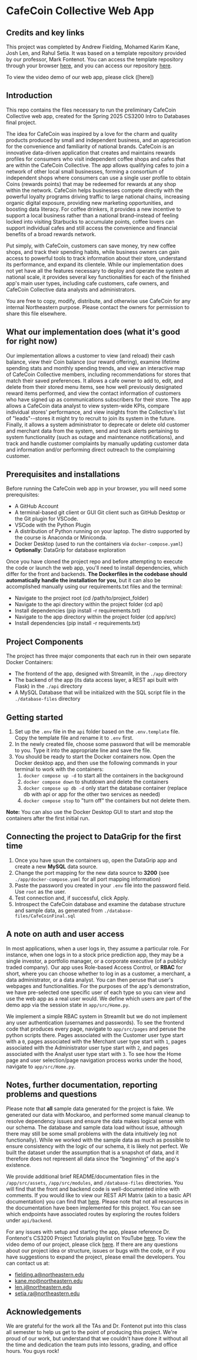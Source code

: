 # CafeCoin Collective Web App

## Credits and key links

This project was completed by Andrew Fielding, Mohamed Karim Kane, Josh Len, and Rahul Setia. It was based on a template repository provided by our professor, Mark Fontenot. You can access the template repository through your browser [here](https://github.com/NEU-CS3200/25S-Project-Template), and you can access our repository [here](https://github.com/rsetia23/CafeCoin).

To view the video demo of our web app, please click ([here])

## Introduction

This repo contains the files necessary to run the preliminary CafeCoin Collective web app, created for the Spring 2025 CS3200 Intro to Databases final project. 

The idea for CafeCoin was inspired by a love for the charm and quality products produced by small and independent business, and an appreciation for the convenience and familiarity of national brands. CafeCoin is an innovative data-driven application that creates and maintains rewards profiles for consumers who visit independent coffee shops and cafes that are within the CafeCoin Collective. The app allows qualifying cafes to join a network of other local small businesses, forming a consortium of independent shops where consumers can use a single user profile to obtain Coins (rewards points) that may be redeemed for rewards at any shop within the network. CafeCoin helps businesses compete directly with the powerful loyalty programs driving traffic to large national chains, increasing organic digital exposure, providing new marketing opportunities, and boosting data literacy. For coffee drinkers, it provides a new incentive to support a local business rather than a national brand–instead of feeling locked into visiting Starbucks to accumulate points, coffee lovers can support individual cafes and still access the convenience and financial benefits of a broad rewards network. 

Put simply, with CafeCoin, customers can save money, try new coffee shops, and track their spending habits, while business owners can gain access to powerful tools to track information about their store, understand its performance, and expand its clientele. While our implementation does not yet have all the features necessary to deploy and operate the system at national scale, it provides several key functionalities for each of the finished app's main user types, including cafe customers, cafe owners, and CafeCoin Collective data analysts and administrators. 

You are free to copy, modify, distribute, and otherwise use CafeCoin for any internal Northeastern purpose. Please contact the owners for permission to share this file elsewhere. 

## What our implementation does (what it's good for right now)

Our implementation allows a customer to view (and reload) their cash balance, view their Coin balance (our reward offering), examine lifetime spending stats and monthly spending trends, and view an interactive map of CafeCoin Collective members, including recommendations for stores that match their saved preferences. It allows a cafe owner to add to, edit, and delete from their stored menu items, see how well previously designated reward items performed, and view the contact information of customers who have signed up as communications subscribers for their store. The app allows a CafeCoin data analyst to view system-wide KPIs, compare individual stores' performance, and view insights from the Collective's list of "leads"--stores it might try to recruit to join its system in the future. Finally, it allows a system administrator to deprecate or delete old customer and merchant data from the system, send and track alerts pertaining to system functionality (such as outage and maintenance notifications), and track and handle customer complaints by manually updating customer data and information and/or performing direct outreach to the complaining customer. 

## Prerequisites and installations

Before running the CafeCoin web app in your browser, you will need some prerequisites: 
- A GitHub Account
- A terminal-based git client or GUI Git client such as GitHub Desktop or the Git plugin for VSCode.
- VSCode with the Python Plugin
- A distribution of Python running on your laptop. The distro supported by the course is Anaconda or Miniconda.
- Docker Desktop (used to run the containers via `docker-compose.yaml`)
- **Optionally**: DataGrip for database exploration

Once you have cloned the project repo and before attempting to execute the code or launch the web app, you'll need to install dependencies, which differ for the front and backends. **The Dockerfiles in the codebase should automatically handle the installation for you**, but it can also be accomplished manually using our requirements.txt files and the terminal: 
- Navigate to the project root (cd /path/to/project_folder)
- Navigate to the api directory within the project folder (cd api)
- Install dependencies (pip install -r requirements.txt)
- Navigate to the app directory within the project folder (cd app/src)
- Install dependencies (pip install -r requirements.txt)

## Project Components

The project has three major components that each run in their own separate Docker Containers:

- The frontend of the app, designed with Streamlit, in the `./app` directory
- The backend of the app (its data access layer, a REST api built with Flask) in the `./api` directory
- A MySQL Database that will be initialized with the SQL script file in the `./database-files` directory

## Getting started

1. Set up the `.env` file in the `api` folder based on the `.env.template` file. Copy the template file and rename it to `.env` first. 
1. In the newly created file, choose some password that will be memorable to you. Type it into the appropriate line and save the file. 
1. You should be ready to start the Docker containers now. Open the Docker desktop app, and then use the following commands in your terminal to work with the containers:
   1. `docker compose up -d` to start all the containers in the background
   1. `docker compose down` to shutdown and delete the containers
   1. `docker compose up db -d` only start the database container (replace db with api or app for the other two services as needed)
   1. `docker compose stop` to "turn off" the containers but not delete them.

**Note:** You can also use the Docker Desktop GUI to start and stop the containers after the first initial run.

## Connecting the project to DataGrip for the first time

1. Once you have spun the containers up, open the DataGrip app and create a new **MySQL** data source. 
1. Change the port mapping for the new data source to **3200** (see `./app/docker-compose.yaml` for all port mapping information)
1. Paste the password you created in your `.env` file into the password field. Use `root` as the user. 
1. Test connection and, if successful, click Apply. 
1. Introspect the CafeCoin database and examine the database structure and sample data, as generated from `./database-files/CafeCoinFinal.sql`

## A note on auth and user access

In most applications, when a user logs in, they assume a particular role. For instance, when one logs in to a stock price prediction app, they may be a single investor, a portfolio manager, or a corporate executive (of a publicly traded company). Our app uses Role-based Access Control, or **RBAC** for short, where you can choose whether to log in as a customer, a merchant, a data administrator, or a data analyst. You can then peruse that user's webpages and functionalities. For the purposes of the app's demonstration, we have pre-selected one specific user of each type so you can view and use the web app as a real user would. We define which users are part of the demo app via the session state in `app/src/Home.py`. 

We implement a simple RBAC system in Streamlit but we do not implement any user authentication (usernames and passwords). To see the frontend code that produces every page, navigate to `app/src/pages` and peruse the python scripts there. Pages associated with the Customer user type start with a `0`, pages associated with the Merchant user type start with `1`, pages associated with the Administrator user type start with `2`, and pages associated with the Analyst user type start with `3`. To see how the Home page and user selection/page navigation process works under the hood, navigate to `app/src/Home.py`. 

## Notes, further documentation, reporting problems and questions

Please note that **all** sample data generated for the project is fake. We generated our data with Mockaroo, and performed some manual cleanup to resolve dependency issues and ensure the data makes logical sense with our schema. The database and sample data load without issue, although there may still be some small problems with the data intuitively (eg not functionally). While we worked with the sample data as much as possible to ensure consistency with the logic of our schema, it is likely not perfect. We built the dataset under the assumption that is a snapshot of data, and it therefore does not represent all data since the "beginning" of the app's existence. 

We provide additional brief README/documentation files in the `/app/src/assets`, `/app/src/modules`, and `/database-files` directories. You will find that the front and backend code is well-documented inline with comments. If you would like to view our REST API Matrix (akin to a basic API documentation) you can find that [here](https://docs.google.com/document/d/1InAFlM4QcwDRLuhxHaO5qN1LR6GPRwXFz3yjTHctssA/edit?usp=sharing). Please note that not all resources in the documentation have been implemented for this project. You can see which endpoints have associated routes by exploring the routes folders under `api/backend`. 

For any issues with setup and starting the app, please reference Dr. Fontenot's CS3200 Project Tutorials playlist on YouTube [here](https://www.youtube.com/playlist?list=PL_QnMemFdCzVy65mBYvomx0u-9y0tIq7y). To view the video demo of our project, please click [here](link). If there are any questions about our project idea or structure, issues or bugs with the code, or if you have suggestions to expand the project, please email the developers. You can contact us at: 
- fielding.a@northeastern.edu
- kane.mo@northeastern.edu
- len.j@northeastern.edu
- setia.ra@northeastern.edu

## Acknowledgements

We are grateful for the work all the TAs and Dr. Fontenot put into this class all semester to help us get to the point of producing this project. We're proud of our work, but understand that we couldn't have done it without all the time and dedication the team puts into lessons, grading, and office hours. You guys rock! 
